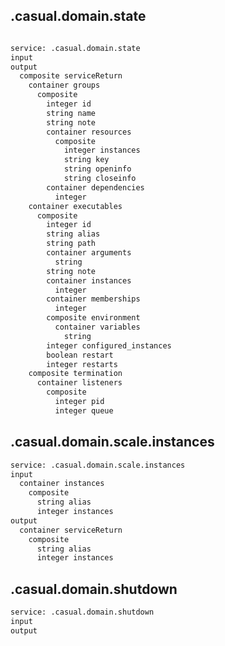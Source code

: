 

## .casual.domain.state
<a name="casualdomainstate"></a>

```bash

service: .casual.domain.state
input
output
  composite serviceReturn
    container groups
      composite
        integer id
        string name
        string note
        container resources
          composite
            integer instances
            string key
            string openinfo
            string closeinfo
        container dependencies
          integer
    container executables
      composite
        integer id
        string alias
        string path
        container arguments
          string
        string note
        container instances
          integer
        container memberships
          integer
        composite environment
          container variables
            string
        integer configured_instances
        boolean restart
        integer restarts
    composite termination
      container listeners
        composite
          integer pid
          integer queue


```

## .casual.domain.scale.instances
<a name="casualdomainscaleinstances"></a>

```bash
service: .casual.domain.scale.instances
input
  container instances
    composite
      string alias
      integer instances
output
  container serviceReturn
    composite
      string alias
      integer instances
```

## .casual.domain.shutdown
<a name="casualdomainshutdown"></a>

```bash
service: .casual.domain.shutdown
input
output
```
